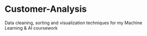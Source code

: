 # Customer-Analysis
Data cleaning, sorting and visualization techniques for my Machine Learning &amp; AI coursework
